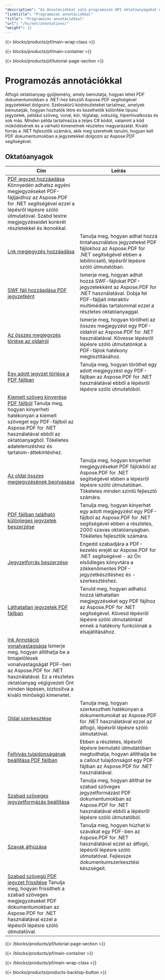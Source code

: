 ```yaml
---
"description": "Az Annotációkkal való programozás API oktatóanyagokat és az Aspose.PDF for .NET kódrészleteit tartalmazza, amelyek magukban foglalják az annotációk hozzáadását, törlését, az annotációs információk lekérését és sok mást."
"linktitle": "Programozás annotációkkal"
"title": "Programozás annotációkkal"
"url": "/hu/net/annotations/"
"weight": 12
---
```


{{< blocks/products/pf/main-wrap-class >}}

{{< blocks/products/pf/main-container >}}

{{< blocks/products/pf/tutorial-page-section >}}

# Programozás annotációkkal

Átfogó oktatóanyag-gyűjtemény, amely bemutatja, hogyan lehet PDF dokumentumokban a .NET-hez készült Aspose.PDF segítségével jegyzetekkel dolgozni. Széleskörű kódrészleteket tartalmaz, amelyek bemutatják, hogyan hozhatók létre és kezelhetők különféle típusú jegyzetek, például szöveg, vonal, kör, téglalap, sokszög, hiperhivatkozás és sok más. Minden példa tartalmazza a teljes C# kódot, valamint a kód működésének és a várható kimenetnek részletes magyarázatát. Kiváló forrás a .NET fejlesztők számára, akik meg szeretnék tanulni, hogyan kell PDF dokumentumokban a jegyzetekkel dolgozni az Aspose.PDF segítségével.

## Oktatóanyagok
| Cím | Leírás |
| --- | --- | 
| [PDF jegyzet hozzáadása](./addannotation/) Könnyedén adhatsz egyéni megjegyzéseket PDF-fájljaidhoz az Aspose.PDF for .NET segítségével ezzel a lépésről lépésre szóló útmutatóval. Szabd testre megjegyzéseidet konkrét részletekkel és ikonokkal. |  
| [Lnk megjegyzés hozzáadása](./addlnkannotation/) | Tanulja meg, hogyan adhat hozzá tintahasználatos jegyzeteket PDF fájlokhoz az Aspose.PDF for .NET segítségével ebben a lebilincselő, lépésről lépésre szóló útmutatóban. |  
| [SWF fájl hozzáadása PDF jegyzetként](./addswffileasannotation/) | Ismerje meg, hogyan adhat hozzá SWF-fájlokat PDF-jegyzetekként az Aspose.PDF for .NET használatával. Dobja fel PDF-fájljait interaktív multimédiás tartalommal ezzel a részletes oktatóanyaggal. |  
| [Az összes megjegyzés törlése az oldalról](./deleteallannotationsfrompage/) | Ismerje meg, hogyan törölheti az összes megjegyzést egy PDF-oldalról az Aspose.PDF for .NET használatával. Kövesse lépésről lépésre szóló útmutatónkat a PDF-fájlok hatékony megtisztításához. |  
| [Egy adott jegyzet törlése a PDF fájlban](./deleteparticularannotation/) | Tanulja meg, hogyan törölhet egy adott megjegyzést egy PDF-fájlban az Aspose.PDF for .NET használatával ebből a lépésről lépésre szóló útmutatóból. |  
| [Kiemelt szöveg kinyerése PDF fájlból](./extracthighlightedtext/) Tanulja meg, hogyan kinyerheti hatékonyan a kiemelt szöveget egy PDF-fájlból az Aspose.PDF for .NET használatával ebből az oktatóanyagból. Tökéletes adatelemzéshez és tartalom-áttekintéshez. |  
| [Az oldal összes megjegyzésének beolvasása](./getallannotationsfrompage/) | Tanulja meg, hogyan kinyerhet megjegyzéseket PDF fájlokból az Aspose.PDF for .NET segítségével ebben a lépésről lépésre szóló útmutatóban. Tökéletes minden szintű fejlesztő számára. |  
| [PDF fájlban található különleges jegyzetek beszerzése](./getparticularannotation/) | Tanulja meg, hogyan kinyerhet egy adott megjegyzést egy PDF-fájlból az Aspose.PDF for .NET segítségével ebben a részletes, 2000 szavas oktatóanyagban. Tökéletes fejlesztők számára. |  
| [Jegyzetforrás beszerzése](./getresourceofannotation/) | Engedd szabadjára a PDF-kezelés erejét az Aspose.PDF for .NET segítségével - az Ön elsődleges könyvtára a zökkenőmentes PDF-jegyzetkészítéshez és -szerkesztéshez. |  
| [Láthatatlan jegyzetek PDF fájlban](./invisibleannotation/) | Tanuld meg, hogyan adhatsz hozzá láthatatlan megjegyzéseket egy PDF fájlhoz az Aspose.PDF for .NET segítségével. Kövesd lépésről lépésre szóló útmutatónkat ennek a hatékony funkciónak a elsajátításához. |  
| [lnk Annotáció vonalvastagsága](./lnkannotationlinewidth/) Ismerje meg, hogyan állíthatja be a tintajelölések vonalvastagságát PDF-ben az Aspose.PDF for .NET használatával. Ez a részletes oktatóanyag végigvezeti Önt minden lépésen, biztosítva a kiváló minőségű kimenetet. |  
| [Oldal szerkesztése](./redactpage/) | Tanulja meg, hogyan szerkesztheti hatékonyan a dokumentumokat az Aspose.PDF for .NET használatával ezzel az átfogó, lépésről lépésre szóló útmutatóval. |  
| [Felhívás tulajdonságának beállítása PDF fájlban](./setcalloutproperty/) | Ebben a részletes, lépésről lépésre bemutató útmutatóban megtudhatja, hogyan állíthatja be a callout tulajdonságot egy PDF fájlban az Aspose.PDF for .NET használatával. |  
| [Szabad szöveges jegyzetformázás beállítása](./setfreetextannotationformatting/) | Tanulja meg, hogyan állíthat be szabad szöveges jegyzetformázást PDF dokumentumokban az Aspose.PDF for .NET használatával ebből a lépésről lépésre szóló útmutatóból. |  
| [Szavak áthúzása](./strikeoutwords/) | Tanulja meg, hogyan húzhat ki szavakat egy PDF-ben az Aspose.PDF for .NET használatával ezzel az átfogó, lépésről lépésre szóló útmutatóval. Fejlessze dokumentumszerkesztési készségeit. |  
| [Szabad szövegű PDF jegyzet frissítése](./updatefreetextannotation/) Tanulja meg, hogyan frissítheti a szabad szöveges megjegyzéseket PDF dokumentumokban az Aspose.PDF for .NET használatával ezzel a lépésről lépésre szóló útmutatóval. |  

{{< /blocks/products/pf/tutorial-page-section >}}

{{< /blocks/products/pf/main-container >}}

{{< /blocks/products/pf/main-wrap-class >}}

{{< blocks/products/products-backtop-button >}}
